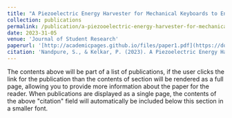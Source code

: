 ```yaml
---
title: "A Piezoelectric Energy Harvester for Mechanical Keyboards to Enable Self-Powered Computers"
collection: publications
permalink: /publication/a-piezooelectric-energy-harvester-for-mechanical-keyboards-to-enable-self-powered-computers
date: 2023-31-05
venue: 'Journal of Student Research'
paperurl: '[http://academicpages.github.io/files/paper1.pdf](https://doi.org/10.47611/jsrhs.v12i2.4039)'
citation: 'Nandpure, S., & Kelkar, P. (2023). A Piezoelectric Energy Harvester for Mechanical Keyboards to Enable Self-Powered Computers. Journal of Student Research, 12(2). https://doi.org/10.47611/jsrhs.v12i2.4039'
---
```


The contents above will be part of a list of publications, if the user clicks the link for the publication than the contents of section will be rendered as a full page, allowing you to provide more information about the paper for the reader. When publications are displayed as a single page, the contents of the above "citation" field will automatically be included below this section in a smaller font.

